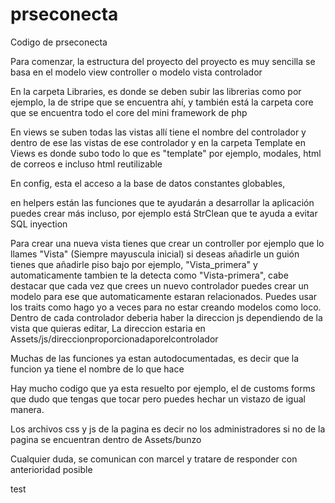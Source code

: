 # prseconecta
Codigo de prseconecta

Para comenzar, la estructura del proyecto del proyecto es muy sencilla se basa en el modelo view controller o modelo vista controlador 

En la carpeta Libraries, es donde se deben subir las librerias como por ejemplo, la de stripe que se encuentra ahí, y también está la carpeta core que se encuentra
todo el core del mini framework de php

En views se suben todas las vistas allí tiene el nombre del controlador y dentro de ese las vistas de ese controlador y en la carpeta Template en Views es donde
subo todo lo que es "template" por ejemplo, modales, html de correos e incluso html reutilizable

En config, esta el acceso a la base de datos constantes globables,

en helpers están las funciones que te ayudarán a desarrollar la aplicación puedes crear más incluso, por ejemplo está StrClean que te ayuda a evitar SQL inyection

Para crear una nueva vista tienes que crear un controller por ejemplo que lo llames "Vista" (Siempre mayuscula inicial) si deseas añadirle un guión tienes que añadirle
piso bajo por ejemplo, "Vista_primera" y automaticamente tambien te la detecta como "Vista-primera", cabe destacar que cada vez que crees un nuevo controlador puedes crear 
un modelo para ese que automaticamente estaran relacionados. Puedes usar los traits como hago yo a veces para no estar creando modelos como loco. Dentro de
cada controlador deberia haber la direccion js dependiendo de la vista que quieras editar, La direccion estaria en Assets/js/direccionproporcionadaporelcontrolador

Muchas de las funciones ya estan autodocumentadas, es decir que la funcion ya tiene el nombre de lo que hace

Hay mucho codigo que ya esta resuelto por ejemplo, el de customs forms que dudo que tengas que tocar pero puedes hechar un vistazo de igual manera.

Los archivos css y js de la pagina es decir no los administradores si no de la pagina se encuentran dentro de Assets/bunzo

Cualquier duda, se comunican con marcel y tratare de responder con anterioridad posible

test
